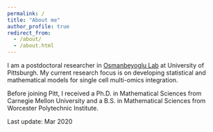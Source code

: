 ```yaml
---
permalink: /
title: "About me"
author_profile: true
redirect_from: 
  - /about/
  - /about.html
---
```


I am a postdoctoral researcher in [Osmanbeyoglu Lab](http://osmanbeyoglulab.com/) at University of Pittsburgh. My current research focus is on developing statistical and mathematical models for single cell multi-omics integration.

Before joining Pitt, I received a Ph.D. in Mathematical Sciences from Carnegie Mellon University and a B.S. in Mathematical Sciences from Worcester Polytechnic Institute.

Last update: Mar 2020
